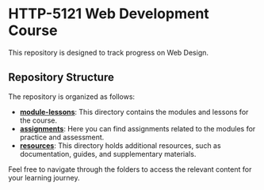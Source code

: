 # HTTP-5121 Web Development Course

This repository is designed to track progress on Web Design.

## Repository Structure

The repository is organized as follows:

- **[module-lessons](module-lessons)**: This directory contains the modules and lessons for the course.
- **[assignments](assignments)**: Here you can find assignments related to the modules for practice and assessment.
- **[resources](resources)**: This directory holds additional resources, such as documentation, guides, and supplementary materials.

Feel free to navigate through the folders to access the relevant content for your learning journey.